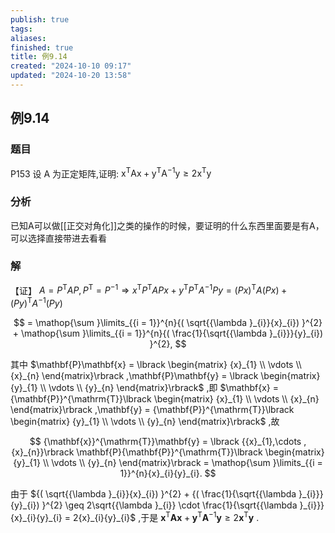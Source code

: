 ```yaml
---
publish: true
tags: 
aliases: 
finished: true
title: 例9.14
created: "2024-10-10 09:17"
updated: "2024-10-20 13:58"
---
```

## 例9.14
### 题目
P153 设 $\mathrm{A}$ 为正定矩阵,证明: ${\mathrm{x}}^{\mathrm{T}}\mathrm{{Ax}} + {\mathrm{y}}^{\mathrm{T}}{\mathrm{A}}^{-1}\mathrm{y} \geq 2{\mathrm{x}}^{\mathrm{T}}\mathrm{y}$ 
### 分析
已知A可以做[[正交对角化]]之类的操作的时候，要证明的什么东西里面要是有A，可以选择直接带进去看看
### 解
【证】 $A = {P}^{\mathrm{T}}{AP},{P}^{\mathrm{T}} = {P}^{-1} \Rightarrow {x}^{\mathrm{T}}{P}^{\mathrm{T}}{APx} + {y}^{\mathrm{T}}{P}^{\mathrm{T}}{A}^{-1}{Py} = {( Px) }^{\mathrm{T}}A( {Px}) + {( Py) }^{\mathrm{T}}{A}^{-1}( {Py})$

$$
= \mathop{\sum }\limits_{{i = 1}}^{n}{( \sqrt{{\lambda }_{i}}{x}_{i}) }^{2} + \mathop{\sum }\limits_{{i = 1}}^{n}{( \frac{1}{\sqrt{{\lambda }_{i}}}{y}_{i}) }^{2},
$$

其中 $\mathbf{P}\mathbf{x} = \lbrack \begin{matrix} {x}_{1} \\ \vdots \\ {x}_{n} \end{matrix}\rbrack ,\mathbf{P}\mathbf{y} = \lbrack \begin{matrix} {y}_{1} \\ \vdots \\ {y}_{n} \end{matrix}\rbrack$ ,即 $\mathbf{x} = {\mathbf{P}}^{\mathrm{T}}\lbrack \begin{matrix} {x}_{1} \\ \vdots \\ {x}_{n} \end{matrix}\rbrack ,\mathbf{y} = {\mathbf{P}}^{\mathrm{T}}\lbrack \begin{matrix} {y}_{1} \\ \vdots \\ {y}_{n} \end{matrix}\rbrack$ ,故

$$
{\mathbf{x}}^{\mathrm{T}}\mathbf{y} = \lbrack {{x}_{1},\cdots ,{x}_{n}}\rbrack \mathbf{P}{\mathbf{P}}^{\mathrm{T}}\lbrack \begin{matrix} {y}_{1} \\ \vdots \\ {y}_{n} \end{matrix}\rbrack = \mathop{\sum }\limits_{{i = 1}}^{n}{x}_{i}{y}_{i}.
$$

由于 ${( \sqrt{{\lambda }_{i}}{x}_{i}) }^{2} + {( \frac{1}{\sqrt{{\lambda }_{i}}}{y}_{i}) }^{2} \geq 2\sqrt{{\lambda }_{i}} \cdot \frac{1}{\sqrt{{\lambda }_{i}}}{x}_{i}{y}_{i} = 2{x}_{i}{y}_{i}$ ,于是 ${\mathbf{x}}^{\mathrm{T}}\mathbf{A}\mathbf{x} + {\mathbf{y}}^{\mathrm{T}}{\mathbf{A}}^{-1}\mathbf{y} \geq 2{\mathbf{x}}^{\mathrm{T}}\mathbf{y}$ .